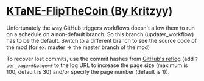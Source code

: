 # [KTaNE-FlipTheCoin (By Kritzyy)](https://github.com/Kritzyy/KTaNE-FlipTheCoin)

Unfortunately the way GitHub triggers workflows doesn't allow them to run on a schedule on a non-default branch. So this branch (updater_workflow) has to be the default. Switch to a different branch to see the source code of the mod (for ex. master -> the master branch of the mod)

To recover lost commits, use the commit hashes from [GitHub's reflog](https://api.github.com/repos/KtaneModules/KTaNE-FlipTheCoin-Kritzyy/events) (add `?per_page=#&page=#` to the log URL to increase the page size (maximum is 100, default is 30) and/or specify the page number (default is 1)).
